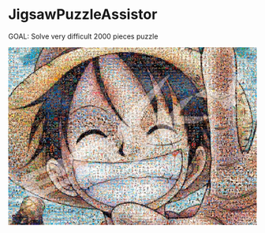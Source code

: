 # JigsawPuzzleAssistor

GOAL: Solve very difficult 2000 pieces puzzle

![OnePiece Luffy](onepiece_luffy_2000.jpg)

